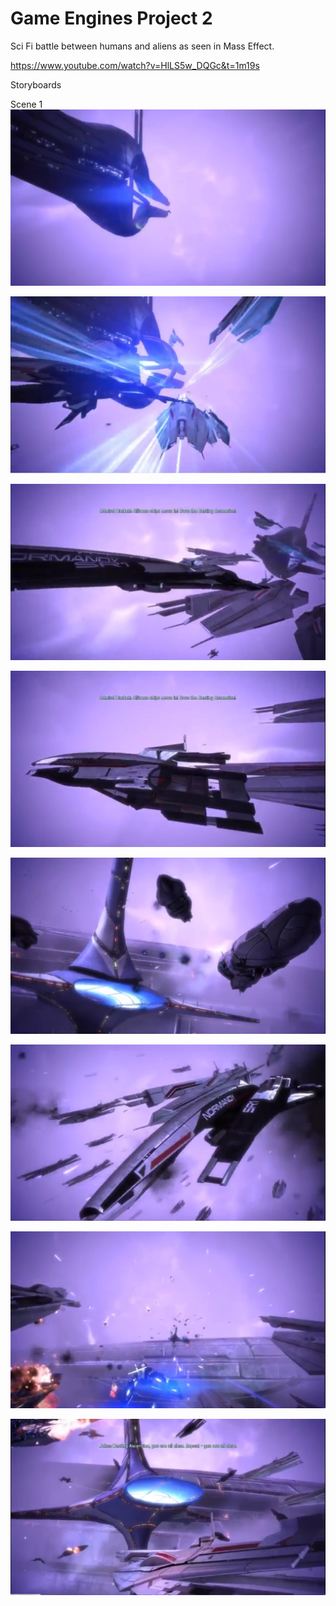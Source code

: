 # Game Engines Project 2
 
Sci Fi battle between humans and aliens as seen in Mass Effect. 

https://www.youtube.com/watch?v=HlLS5w_DQGc&t=1m19s

Storyboards 

Scene 1
![Scene1](https://github.com/OisinR/Game-Engines-Project-2/blob/master/GE2Assignment/1.png)

![Scene2](https://github.com/OisinR/Game-Engines-Project-2/blob/master/GE2Assignment/2.png)

![Scene3](https://github.com/OisinR/Game-Engines-Project-2/blob/master/GE2Assignment/3.png)

![Scene4](https://github.com/OisinR/Game-Engines-Project-2/blob/master/GE2Assignment/4.png)

![Scene5](https://github.com/OisinR/Game-Engines-Project-2/blob/master/GE2Assignment/5.png)

![Scene6](https://github.com/OisinR/Game-Engines-Project-2/blob/master/GE2Assignment/6.png)

![Scene7](https://github.com/OisinR/Game-Engines-Project-2/blob/master/GE2Assignment/7.png)

![Scene8](https://github.com/OisinR/Game-Engines-Project-2/blob/master/GE2Assignment/8.png)
